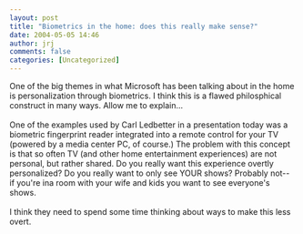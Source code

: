 ```yaml
---
layout: post
title: "Biometrics in the home: does this really make sense?"
date: 2004-05-05 14:46
author: jrj
comments: false
categories: [Uncategorized]
---
```

One of the big themes in what Microsoft has been talking about in the home is personalization through biometrics. I think this is a flawed philosphical construct in many ways. Allow me to explain...
<br />
<br />One of the examples used by Carl Ledbetter in a presentation today was a biometric fingerprint reader integrated into a remote control for your TV (powered by a media center PC, of course.) The problem with this concept is that so often TV (and other home entertainment experiences) are not personal, but rather shared. Do you really want this experience overtly personalized? Do you really want to only see YOUR shows? Probably not-- if you're ina room with your wife and kids you want to see everyone's shows.
<br />
<br />I think they need to spend some time thinking about ways to make this less overt.

